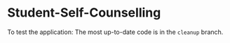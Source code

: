 # Student-Self-Counselling
To test the application:
The most up-to-date code is in the `cleanup` branch.
